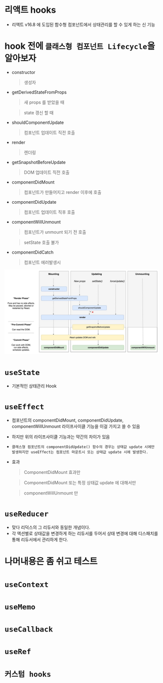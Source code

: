 # 리액트 hooks
  - 리액트 v16.8 에 도입된 함수형 컴포넌트에서 상태관리를 할 수 있게 하는 신 기능

# hook 전에 `클래스형 컴포넌트 Lifecycle`을 알아보자
  - constructor
    > 생성자
  - getDerivedStateFromProps
    > 새 props 를 받았을 때

    > state 갱신 할 때
  - shouldComponentUpdate
    > 컴포넌트 업데이트 직전 호출
  - render
    > 렌더링
  - getSnapshotBeforeUpdate
    > DOM 업데이트 직전 호출
  - componentDidMount
    > 컴포넌트가 만들어지고 render 이후에 호출
  - componentDidUpdate
    > 컴포넌트 업데이트 직후 호출
  - componentWillUnmount
    > 컴포넌트가 unmount 되기 전 호출

    > setState 호출 불가
  - componentDidCatch 
    > 컴포넌트 에러발생시

  ![](/public/images/class_component_lifecycle.jpg)

# `useState`
  - 기본적인 상태관리 Hook
  
# `useEffect`
  - 컴포넌트의 componentDidMount, componentDidUpdate, componentWillUnmount 라이프사이클 기능을 이걸 가지고 쓸 수 있음
  - 하지만 위의 라이프사이클 기능과는 약간의 차이가 있음
  - `클래스형 컴포넌트의 componentDidUpdate() 함수의 경우는 상태값 update 시에만 발생하지만 useEffect는 컴포넌트 마운트시 또는 상태값 update 시에 발생한다.`
  - 효과
    > ComponentDidMount 효과만

    > ComponentDidMount 또는 특정 상태값 update 에 대해서만
    
    > componentWillUnmount 만

# `useReducer`
  - 맞다 리덕스의 그 리듀서와 동일한 개념이다.
  - 각 액션별로 상태값을 변경하게 하는 리듀서를 두어서 상태 변경에 대해 디스패치를 통해 리듀서에서 관리하게 한다.

# 나머내용은 좀 쉬고 테스트

# `useContext`

# `useMemo`

# `useCallback`

# `useRef`

# `커스텀 hooks`
